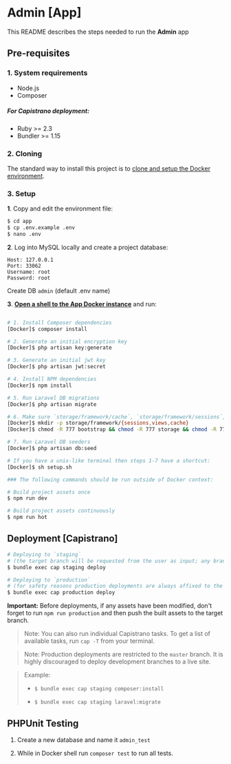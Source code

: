 # Admin [App]

This README describes the steps needed to run the **Admin** app

## Pre-requisites

### 1. System requirements

- Node.js
- Composer

##### For Capistrano deployment:

- Ruby >= 2.3
- Bundler >= 1.15

### 2. Cloning

The standard way to install this project is to [clone and setup the Docker environment](https://github.com/crupko93/admin-docker#3-cloning-this-repository-and-attached-projects).

### 3. Setup

**1**. Copy and edit the environment file:

```bash
$ cd app
$ cp .env.example .env
$ nano .env
```

**2**. Log into MySQL locally and create a project database:

```
Host: 127.0.0.1
Port: 33062
Username: root
Password: root
```
Create DB `admin` (default .env name)

**3**. __[Open a shell to the App Docker instance](https://github.com/crupko93/admin-docker#2-open-a-shell-on-a-container)__ and run:

```bash

# 1. Install Composer dependencies
[Docker]$ composer install

# 2. Generate an initial encryption key
[Docker]$ php artisan key:generate

# 3. Generate an initial jwt key
[Docker]$ php artisan jwt:secret

# 4. Install NPM dependencies
[Docker]$ npm install

# 5. Run Laravel DB migrations
[Docker]$ php artisan migrate

# 6. Make sure `storage/framework/cache`, `storage/framework/sessions`, `storage/framework/views` directories exist. 
[Docker]$ mkdir -p storage/framework/{sessions,views,cache}
[Docker]$ chmod -R 777 bootstrap && chmod -R 777 storage && chmod -R 777 public/storage

# 7. Run Laravel DB seeders
[Docker]$ php artisan db:seed

# If you have a unix-like terminal then steps 1-7 have a shortcut:
[Docker]$ sh setup.sh

```

```bash
### The following commands should be run outside of Docker context:

# Build project assets once
$ npm run dev

# Build project assets continuously
$ npm run hot
```

## Deployment [Capistrano]

```bash
# Deploying to `staging`
# (the target branch will be requested from the user as input; any branch can be deployed to staging)
$ bundle exec cap staging deploy

# Deploying to `production`
# (for safety reasons production deployments are always affixed to the master branch)
$ bundle exec cap production deploy
```

__Important:__ Before deployments, if any assets have been modified, don't forget to run `npm run production` and then push the built assets to the target branch.

> Note: You can also run individual Capistrano tasks. To get a list of available tasks, run `cap -T` from your terminal.

> Note: Production deployments are restricted to the `master` branch. It is highly discouraged to deploy development branches to a live site.

> Example:
>
> - `$ bundle exec cap staging composer:install`
>
> - `$ bundle exec cap staging laravel:migrate`


## PHPUnit Testing

1. Create a new database and name it `admin_test`

2. While in Docker shell run `composer test` to run all tests.
